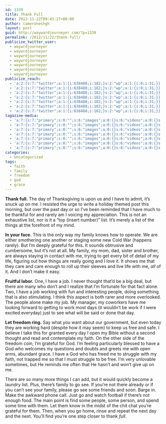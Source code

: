 ```yaml
---
id: 1339
title: Thank Full
date: 2012-11-22T09:43:27+00:00
author: cameroneshgh
layout: post
guid: http://waywardjourneyer.com/?p=1339
permalink: /2012/11/22/thank-full/
publicize_twitter_user:
  - waywrdjourneyer
  - waywrdjourneyer
  - waywrdjourneyer
  - waywrdjourneyer
  - waywrdjourneyer
  - waywrdjourneyer
  - waywrdjourneyer
publicize_reach:
  - 'a:2:{s:7:"twitter";a:1:{i:638488;i:182;}s:2:"wp";a:1:{i:0;i:31;}}'
  - 'a:2:{s:7:"twitter";a:1:{i:638488;i:182;}s:2:"wp";a:1:{i:0;i:31;}}'
  - 'a:2:{s:7:"twitter";a:1:{i:638488;i:182;}s:2:"wp";a:1:{i:0;i:31;}}'
  - 'a:2:{s:7:"twitter";a:1:{i:638488;i:182;}s:2:"wp";a:1:{i:0;i:31;}}'
  - 'a:2:{s:7:"twitter";a:1:{i:638488;i:182;}s:2:"wp";a:1:{i:0;i:31;}}'
  - 'a:2:{s:7:"twitter";a:1:{i:638488;i:182;}s:2:"wp";a:1:{i:0;i:31;}}'
  - 'a:2:{s:7:"twitter";a:1:{i:638488;i:182;}s:2:"wp";a:1:{i:0;i:31;}}'
tagazine-media:
  - 'a:7:{s:7:"primary";s:0:"";s:6:"images";a:0:{}s:6:"videos";a:0:{}s:11:"image_count";i:0;s:6:"author";s:8:"19879429";s:7:"blog_id";s:8:"19280981";s:9:"mod_stamp";s:19:"2012-11-22 14:43:27";}'
  - 'a:7:{s:7:"primary";s:0:"";s:6:"images";a:0:{}s:6:"videos";a:0:{}s:11:"image_count";i:0;s:6:"author";s:8:"19879429";s:7:"blog_id";s:8:"19280981";s:9:"mod_stamp";s:19:"2012-11-22 14:43:27";}'
  - 'a:7:{s:7:"primary";s:0:"";s:6:"images";a:0:{}s:6:"videos";a:0:{}s:11:"image_count";i:0;s:6:"author";s:8:"19879429";s:7:"blog_id";s:8:"19280981";s:9:"mod_stamp";s:19:"2012-11-22 14:43:27";}'
  - 'a:7:{s:7:"primary";s:0:"";s:6:"images";a:0:{}s:6:"videos";a:0:{}s:11:"image_count";i:0;s:6:"author";s:8:"19879429";s:7:"blog_id";s:8:"19280981";s:9:"mod_stamp";s:19:"2012-11-22 14:43:27";}'
  - 'a:7:{s:7:"primary";s:0:"";s:6:"images";a:0:{}s:6:"videos";a:0:{}s:11:"image_count";i:0;s:6:"author";s:8:"19879429";s:7:"blog_id";s:8:"19280981";s:9:"mod_stamp";s:19:"2012-11-22 14:43:27";}'
  - 'a:7:{s:7:"primary";s:0:"";s:6:"images";a:0:{}s:6:"videos";a:0:{}s:11:"image_count";i:0;s:6:"author";s:8:"19879429";s:7:"blog_id";s:8:"19280981";s:9:"mod_stamp";s:19:"2012-11-22 14:43:27";}'
  - 'a:7:{s:7:"primary";s:0:"";s:6:"images";a:0:{}s:6:"videos";a:0:{}s:11:"image_count";i:0;s:6:"author";s:8:"19879429";s:7:"blog_id";s:8:"19280981";s:9:"mod_stamp";s:19:"2012-11-22 14:43:27";}'
categories:
  - Uncategorized
tags:
  - faith
  - family
  - freedom
  - god
  - grace
---
```

**Thank full.** The day of Thanksgiving is upon us and I have to admit, it&#8217;s snuck up on me. I resisted the urge to write a holiday themed post this morning, but over the past day or so I&#8217;ve been reminded that I have much to be thankful for and rarely am I voicing my appreciation. This is not an exhaustive list, nor is it a &#8220;top (insert number)&#8221; list. It&#8217;s merely a list of the things at the forefront of my mind.

**In your face.** This is the only way my family knows how to operate. We are either smothering one another or staging some new Cold War (happens rarely). But I&#8217;m deeply grateful for this. It sounds obtrusive and cumbersome, but it&#8217;s not at all. My family, my mom, dad, sister and brother, are always staying in contact with me, trying to get every bit of detail of my life, figuring out how things are really going and I love it. It shows me that they care and care enough to roll up their sleeves and live life with me, _all_ of it. And I don&#8217;t make it easy.

**Fruitful labor.** One, I have a job. I never thought that&#8217;d be a big deal, but there are many who don&#8217;t and I realize that I&#8217;m fortunate for that fact alone. Two, I have a job working with fun and interesting people, doing something that is also stimulating. I think this aspect is both rarer and more overlooked. The people alone make my job. My manager, my coworkers have me looking forward to getting to work most days (it wouldn&#8217;t be work if I were excited everyday) just to see what will be said or done that day.

**Let freedom ring.** Say what you want about our government, but even today they are working hard (despite how it may seem) to keep us free and safe. I believe I take this for granted every day I open my Bible without a second thought and read and contemplate my faith. On the other side of the freedom coin, I&#8217;m grateful for God. I&#8217;m feeling particularly blessed to have a God who welcomes my questions and doubts and greets me with open arms, abundant grace. I have a God who has freed me to struggle with my faith, not trapped me so that I must struggle to be free. I&#8217;m very unlovable sometimes, but He reminds me often that He hasn&#8217;t and won&#8217;t give up on me.

There are so many more things I can add, but it would quickly become a laundry list. Plus, there&#8217;s family to go see. If you&#8217;re not there already or if you can&#8217;t see your family, please go see some friends and soon. Barge in. Make the awkward phone call. Just go and watch football if there&#8217;s not enough food. The main point is find some people, some person, and spend some time with them. Let them know in the midst of the chit chat you&#8217;re grateful for them. Then, when you go home, rinse and repeat the next day and the next. You&#8217;ll find you&#8217;re one step closer to thank _full_.